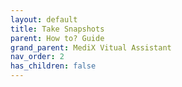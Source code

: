 ```yaml
---
layout: default
title: Take Snapshots
parent: How to? Guide
grand_parent: MediX Vitual Assistant
nav_order: 2
has_children: false
---
```

